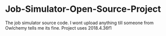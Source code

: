 # Job-Simulator-Open-Source-Project
The job simulator source code. I wont upload anything till someone from Owlchemy tells me its fine. Project uses 2018.4.36f1
